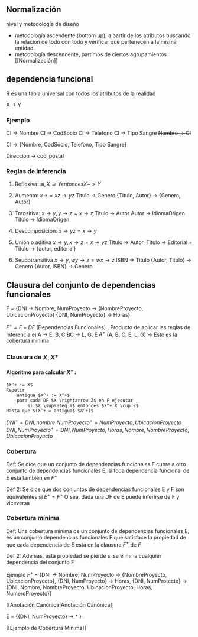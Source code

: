 ## Normalización
nivel y metodología de diseño
- metodología ascendente (bottom up), a partir de los atributos buscando la relacion de todo con todo y verificar que pertenecen a la misma entidad.
- metodología descendente, partimos de ciertos agrupamientos
[[Normalización]]
## dependencia funcional
R es una tabla universal con todos los atributos de la realidad

X -> Y

### Ejemplo
CI -> Nombre
CI -> CodSocio
CI -> Telefono
CI -> Tipo Sangre
~~Nombre -> CI~~

CI -> {Nombre, CodSocio, Telefono, Tipo Sangre}

Direccion -> cod_postal

### Reglas de inferencia
1. Reflexiva: $si, X \supseteq Y entonces X -> Y$
 
2. Aumento: ${x \rightarrow} = xz \rightarrow yz$
   Titulo -> Genero
   {Titulo, Autor} -> {Genero, Autor}
3. Transitiva: ${x \rightarrow y, y \rightarrow z} = x \rightarrow z$
   Titulo -> Autor
   Autor -> IdiomaOrigen
   Titulo -> IdiomaOrigen

4. Descomposición: ${x \rightarrow yz} = x \rightarrow y$
5. Unión o aditiva ${x \rightarrow y, x \rightarrow z} = x \rightarrow yz$
   Titulo -> Autor, Titulo -> Editorial = Titulo -> {autor, editorial}
6. Seudotransitiva ${x \rightarrow y, wy \rightarrow z} = wx \rightarrow z$
   ISBN -> Titulo
   {Autor, Titulo} -> Genero
   {Autor, ISBN} -> Genero

## Clausura del conjunto de dependencias funcionales

F = {DNI -> Nombre,
	NumProyecto -> {NombreProyecto, UbicacionProyecto}
	{DNI, NumProyecto} -> Horas}

$F^+ = F + DF$ (Dependencias Funcionales) , Producto de aplicar las reglas de Inferencia
ej
	A $\rightarrow$ E, B, C
	BC $\rightarrow$ L, G, E
	$A^+$ (A, B, C, E, L, G) $\rightarrow$ Esto es la cobertura mínima

### Clausura de $X, X^+$

#### Algoritmo para calcular $X^+$ :
	$X^+ := X$
	Repetir
		antigua $X^+ := X^+$
		para cada DF $X \rightarrow Z$ en F ejecutar
			si $X \supseteq Y$ entonces $X^+:X \cup Z$
	Hasta que $(X^+ = antigua$ $X^+)$		

$DNI^+ = {DNI, nombre}$
$NumProyecto^+ = {NumProyecto, UbicacionProyecto}$
${DNI, NumProyecto}^+ = {DNI, NumProyecto, Horas, Nombre, NombreProyecto, UbicacionProyecto}$

### Cobertura
Def: Se dice que un conjunto de dependencias funcionales F cubre a otro conjunto de dependencias funcionales E, si toda dependencia funcional de E está también en $F^+$

Def 2: Se dice que dos conjuntos de dependencias funcionales E y F son equivalentes si $E^+ = F^+$ O sea, dada una DF de E puede inferirse de F y viceversa

### Cobertura mínima
Def: Una cobertura mínima de un conjunto de dependencias funcionales E, es un conjunto dependencias funcionales F que satisface la propiedad de que cada dependencia de E está en la clausura $F^+$ de $F$

Def 2: Además, está propiedad se pierde si se elimina cualquier dependencia del conjunto F

Ejemplo
$F^+$ = {DNI -> Nombre,
	NumProyecto -> {NombreProyecto, UbicacionProyecto},
	{DNI, NumProyecto} -> Horas,
	{DNI, NumProtecto} -> {DNI, Nombre, NombreProyecto, UbicacionProyecto, Horas, NumeroProyecto}} 

[[Anotación Canónica|Anotación Canónica]]	

E = {{DNI, NumProyecto} -> * }

[[Ejemplo de Cobertura Minima]]


